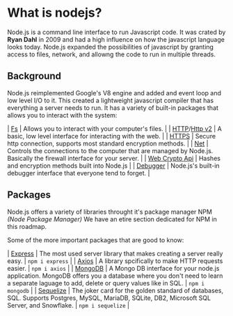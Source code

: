 # What is nodejs?

Node.js is a command line interface to run Javascript code.
It was crated by **Ryan Dahl** in 2009 and had a high influence on how the javascript language looks today.
Node.js expanded the possibilities of javascript by granting access to files, network, and allowng the code to run in multiple threads.

## Background

Node.js reimplemented Google's V8 engine and added and event loop and low level I/O to it. This created a lightweight javascript compiler that has everything a server needs to run.
It has a variety of built-in packages that allows you to interact with the system:

| [Fs](https://nodejs.org/docs/latest-v18.x/api/fs.html) | Allows you to interact with your computer's files. |
| [HTTP](https://nodejs.org/docs/latest-v18.x/api/http.html)/[Http v2](https://nodejs.org/docs/latest-v16.x/api/http2.html) | A basic, low level interface for interacting with the web. |
| [HTTPS](https://nodejs.org/docs/latest-v18.x/api/https.html) | Secure http connection, supports most standard encryption methods. |
| [Net](https://nodejs.org/docs/latest-v18.x/api/net.html) | Controls the connections to the computer that are managed by Node.js. Basically the firewall interface for your server. |
| [Web Crypto Api](https://nodejs.org/docs/latest-v18.x/api/webcrypto.html) | Hashes and encryption methods built into Node.js |
| [Debugger](https://nodejs.org/docs/latest-v18.x/api/debugger.html) | Node.js's built-in debugger interface that everyone tend to forget. |

## Packages

Node.js offers a variety of libraries throught it's package manager NPM *(Node Package Manager)*
We have an etire section dedicated for NPM in this roadmap.

Some of the more important packages that are good to know:

| [Express](https://expressjs.com/) | The most used server library that makes creating a server really easy. | `npm i express` |
| [Axios](https://github.com/axios/axios) | A library spcifically to make HTTP requests easier. | `npm i axios` |
| [MongoDB](https://www.npmjs.com/package/mongodb) | A Mongo DB interface for your node.js application. MongoDB offers you a database where you don't need to learn a separate laguage to add, delete or query values like in SQL. | `npm i mongodb` |
| [Sequelize](https://sequelize.org/) | The joker card for the golden standard of databases, SQL. Supports Postgres, MySQL, MariaDB, SQLite, DB2, Microsoft SQL Server, and Snowflake. | `npm i sequelize` |
